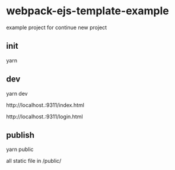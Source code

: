 # webpack-ejs-template-example
example project for continue new project

## init
  yarn
  
## dev
  yarn dev
  
  http://localhost.:9311/index.html
  
  http://localhost.:9311/login.html
  
## publish
  yarn public
  
  all static file in /public/
